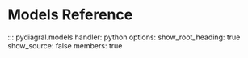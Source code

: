 <!-- prettier-ignore-start -->

# Models Reference

::: pydiagral.models
    handler: python
    options:
      show_root_heading: true
      show_source: false
      members: true


<!-- prettier-ignore-end -->
